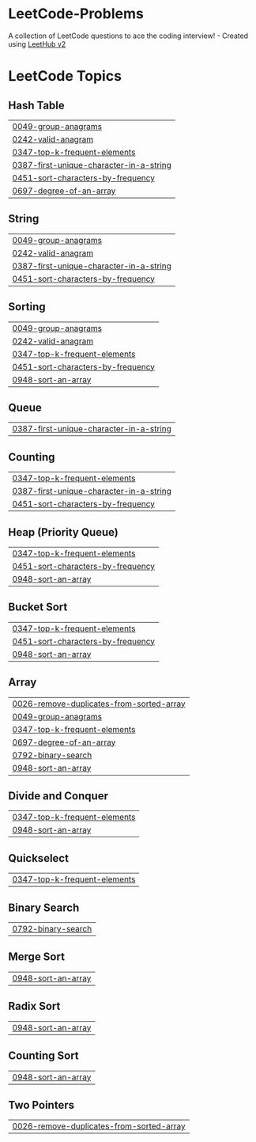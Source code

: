 # LeetCode-Problems
A collection of LeetCode questions to ace the coding interview! - Created using [LeetHub v2](https://github.com/arunbhardwaj/LeetHub-2.0)

<!---LeetCode Topics Start-->
# LeetCode Topics
## Hash Table
|  |
| ------- |
| [0049-group-anagrams](https://github.com/SAITEJAKOLA/LeetCode-Problems/tree/master/0049-group-anagrams) |
| [0242-valid-anagram](https://github.com/SAITEJAKOLA/LeetCode-Problems/tree/master/0242-valid-anagram) |
| [0347-top-k-frequent-elements](https://github.com/SAITEJAKOLA/LeetCode-Problems/tree/master/0347-top-k-frequent-elements) |
| [0387-first-unique-character-in-a-string](https://github.com/SAITEJAKOLA/LeetCode-Problems/tree/master/0387-first-unique-character-in-a-string) |
| [0451-sort-characters-by-frequency](https://github.com/SAITEJAKOLA/LeetCode-Problems/tree/master/0451-sort-characters-by-frequency) |
| [0697-degree-of-an-array](https://github.com/SAITEJAKOLA/LeetCode-Problems/tree/master/0697-degree-of-an-array) |
## String
|  |
| ------- |
| [0049-group-anagrams](https://github.com/SAITEJAKOLA/LeetCode-Problems/tree/master/0049-group-anagrams) |
| [0242-valid-anagram](https://github.com/SAITEJAKOLA/LeetCode-Problems/tree/master/0242-valid-anagram) |
| [0387-first-unique-character-in-a-string](https://github.com/SAITEJAKOLA/LeetCode-Problems/tree/master/0387-first-unique-character-in-a-string) |
| [0451-sort-characters-by-frequency](https://github.com/SAITEJAKOLA/LeetCode-Problems/tree/master/0451-sort-characters-by-frequency) |
## Sorting
|  |
| ------- |
| [0049-group-anagrams](https://github.com/SAITEJAKOLA/LeetCode-Problems/tree/master/0049-group-anagrams) |
| [0242-valid-anagram](https://github.com/SAITEJAKOLA/LeetCode-Problems/tree/master/0242-valid-anagram) |
| [0347-top-k-frequent-elements](https://github.com/SAITEJAKOLA/LeetCode-Problems/tree/master/0347-top-k-frequent-elements) |
| [0451-sort-characters-by-frequency](https://github.com/SAITEJAKOLA/LeetCode-Problems/tree/master/0451-sort-characters-by-frequency) |
| [0948-sort-an-array](https://github.com/SAITEJAKOLA/LeetCode-Problems/tree/master/0948-sort-an-array) |
## Queue
|  |
| ------- |
| [0387-first-unique-character-in-a-string](https://github.com/SAITEJAKOLA/LeetCode-Problems/tree/master/0387-first-unique-character-in-a-string) |
## Counting
|  |
| ------- |
| [0347-top-k-frequent-elements](https://github.com/SAITEJAKOLA/LeetCode-Problems/tree/master/0347-top-k-frequent-elements) |
| [0387-first-unique-character-in-a-string](https://github.com/SAITEJAKOLA/LeetCode-Problems/tree/master/0387-first-unique-character-in-a-string) |
| [0451-sort-characters-by-frequency](https://github.com/SAITEJAKOLA/LeetCode-Problems/tree/master/0451-sort-characters-by-frequency) |
## Heap (Priority Queue)
|  |
| ------- |
| [0347-top-k-frequent-elements](https://github.com/SAITEJAKOLA/LeetCode-Problems/tree/master/0347-top-k-frequent-elements) |
| [0451-sort-characters-by-frequency](https://github.com/SAITEJAKOLA/LeetCode-Problems/tree/master/0451-sort-characters-by-frequency) |
| [0948-sort-an-array](https://github.com/SAITEJAKOLA/LeetCode-Problems/tree/master/0948-sort-an-array) |
## Bucket Sort
|  |
| ------- |
| [0347-top-k-frequent-elements](https://github.com/SAITEJAKOLA/LeetCode-Problems/tree/master/0347-top-k-frequent-elements) |
| [0451-sort-characters-by-frequency](https://github.com/SAITEJAKOLA/LeetCode-Problems/tree/master/0451-sort-characters-by-frequency) |
| [0948-sort-an-array](https://github.com/SAITEJAKOLA/LeetCode-Problems/tree/master/0948-sort-an-array) |
## Array
|  |
| ------- |
| [0026-remove-duplicates-from-sorted-array](https://github.com/SAITEJAKOLA/LeetCode-Problems/tree/master/0026-remove-duplicates-from-sorted-array) |
| [0049-group-anagrams](https://github.com/SAITEJAKOLA/LeetCode-Problems/tree/master/0049-group-anagrams) |
| [0347-top-k-frequent-elements](https://github.com/SAITEJAKOLA/LeetCode-Problems/tree/master/0347-top-k-frequent-elements) |
| [0697-degree-of-an-array](https://github.com/SAITEJAKOLA/LeetCode-Problems/tree/master/0697-degree-of-an-array) |
| [0792-binary-search](https://github.com/SAITEJAKOLA/LeetCode-Problems/tree/master/0792-binary-search) |
| [0948-sort-an-array](https://github.com/SAITEJAKOLA/LeetCode-Problems/tree/master/0948-sort-an-array) |
## Divide and Conquer
|  |
| ------- |
| [0347-top-k-frequent-elements](https://github.com/SAITEJAKOLA/LeetCode-Problems/tree/master/0347-top-k-frequent-elements) |
| [0948-sort-an-array](https://github.com/SAITEJAKOLA/LeetCode-Problems/tree/master/0948-sort-an-array) |
## Quickselect
|  |
| ------- |
| [0347-top-k-frequent-elements](https://github.com/SAITEJAKOLA/LeetCode-Problems/tree/master/0347-top-k-frequent-elements) |
## Binary Search
|  |
| ------- |
| [0792-binary-search](https://github.com/SAITEJAKOLA/LeetCode-Problems/tree/master/0792-binary-search) |
## Merge Sort
|  |
| ------- |
| [0948-sort-an-array](https://github.com/SAITEJAKOLA/LeetCode-Problems/tree/master/0948-sort-an-array) |
## Radix Sort
|  |
| ------- |
| [0948-sort-an-array](https://github.com/SAITEJAKOLA/LeetCode-Problems/tree/master/0948-sort-an-array) |
## Counting Sort
|  |
| ------- |
| [0948-sort-an-array](https://github.com/SAITEJAKOLA/LeetCode-Problems/tree/master/0948-sort-an-array) |
## Two Pointers
|  |
| ------- |
| [0026-remove-duplicates-from-sorted-array](https://github.com/SAITEJAKOLA/LeetCode-Problems/tree/master/0026-remove-duplicates-from-sorted-array) |
<!---LeetCode Topics End-->